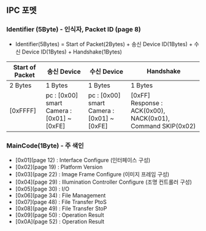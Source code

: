 ## IPC 포멧
### Identifier (5Byte) - 인식자, Packet ID (page 8)

+ Identifier(5Bytes) = Start of Packet(2Bytes) + 송신 Device ID(1Bytes) + 수신 Device ID(1Bytes) + Handshake(1Bytes)
   

| Start of Packet | 송신 Device | 수신 Device | Handshake |
|-|-|-|-|
| 2 Bytes | 1 Bytes |  1 Bytes |  1 Bytes | 
| [0xFFFF] | pc : [0x00]<br> smart Camera : [0x01] ~ [0xFE] |  pc : [0x00]<br> smart Camera : [0x01] ~ [0xFE] |  [0xFF]<br> Response : ACK(0x00), NACK(0x01), Command SKIP(0x02) | 




### MainCode(1Byte) - 주 색인
+ [0x01](page 12) : Interface Configure (인터페이스 구성) 
+ [0x02](page 19) : Platform Version
+ [0x03](page 22) : Image Frame Configure (이미지 프레임 구성)
+ [0x04](page 29) : Illumination Controller Configure (조명 컨트롤러 구성)
+ [0x05](page 30) : I/O
+ [0x06](page 34) : File Management
+ [0x07](page 48) : File Transfer PtoS
+ [0x08](page 49) : File Transfer StoP
+ [0x09](page 50) : Operation Result
+ [0x0A](page 52) : Operation Result